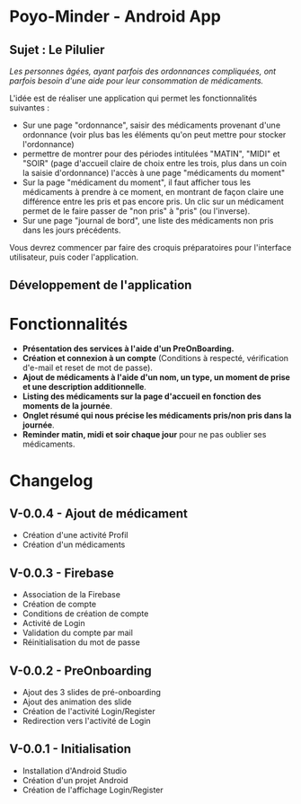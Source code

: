 # Poyo-Minder - Android App 

## Sujet : Le Pilulier

_Les personnes âgées, ayant parfois des ordonnances compliquées, ont parfois besoin d'une aide pour leur consommation de médicaments._

L'idée est de réaliser une application qui permet les fonctionnalités suivantes :

  * Sur une page "ordonnance", saisir des médicaments provenant d'une ordonnance (voir plus bas les éléments qu'on peut mettre pour stocker l'ordonnance)
  * permettre de montrer pour des périodes intitulées "MATIN", "MIDI" et "SOIR" (page d'accueil claire de choix entre les trois, plus dans un coin la saisie d'ordonnance) l'accès à une page "médicaments du moment"
  * Sur la page "médicament du moment", il faut afficher tous les médicaments à prendre à ce moment, en montrant de façon claire une différence entre les pris et pas encore pris. Un clic sur un médicament permet de le faire passer de "non pris" à "pris" (ou l'inverse).
  * Sur une page "journal de bord", une liste des médicaments non pris dans les jours précédents.


Vous devrez commencer par faire des croquis préparatoires pour l'interface utilisateur, puis coder l'application.

## Développement de l'application


# Fonctionnalités

* **Présentation des services à l'aide d'un PreOnBoarding.**
* **Création et connexion à un compte** (Conditions à respecté, vérification d'e-mail et reset de mot de passe).
* **Ajout de médicaments à l'aide d'un nom, un type, un moment de prise et une description additionnelle**. 
* **Listing des médicaments sur la page d'accueil en fonction des moments de la journée**.
* **Onglet résumé qui nous précise les médicaments pris/non pris dans la journée**.
* **Reminder matin, midi et soir chaque jour** pour ne pas oublier ses médicaments.

# Changelog

## V-0.0.4 - Ajout de médicament
- Création d'une activité Profil
- Création d'un médicaments

## V-0.0.3 - Firebase
- Association de la Firebase
- Création de compte
- Conditions de création de compte
- Activité de Login 
- Validation du compte par mail
- Réinitialisation du mot de passe


## V-0.0.2 - PreOnboarding
- Ajout des 3 slides de pré-onboarding
- Ajout des animation des slide
- Création de l'activité Login/Register
- Redirection vers l'activité de Login

## V-0.0.1 - Initialisation
- Installation d'Android Studio
- Création d'un projet Android
- Création de l'affichage Login/Register
